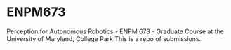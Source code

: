 # ENPM673
Perception for Autonomous Robotics - ENPM 673 - Graduate Course at the University of Maryland, College Park
This is a repo of submissions.
